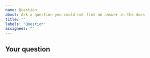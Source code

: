 ```yaml
---
name: Question
about: Ask a question you could not find an answer in the docs
title: ""
labels: "Question"
assignees: ""
---
```


## Your question
